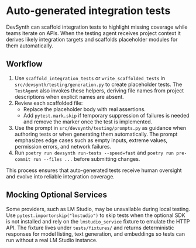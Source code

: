 # Auto-generated integration tests

DevSynth can scaffold integration tests to highlight missing coverage while teams
iterate on APIs. When the testing agent receives project context it derives
likely integration targets and scaffolds placeholder modules for them
automatically.

## Workflow

1. Use `scaffold_integration_tests` or `write_scaffolded_tests` in
   `src/devsynth/testing/generation.py` to create placeholder tests. The
   `TestAgent` also invokes these helpers, deriving file names from project
   descriptions when explicit names are absent.
2. Review each scaffolded file:
   - Replace the placeholder body with real assertions.
   - Add `pytest.mark.skip` if temporary suppression of failures is needed and
     remove the marker once the test is implemented.
3. Use the prompt in `src/devsynth/testing/prompts.py` as guidance when authoring tests or when generating them automatically. The prompt emphasizes edge cases such as empty inputs, extreme values, permission errors, and network failures.
4. Run `poetry run devsynth run-tests --speed=fast` and `poetry run pre-commit run --files ...` before submitting changes.

This process ensures that auto-generated tests receive human oversight and evolve into reliable integration coverage.

## Mocking Optional Services

Some providers, such as LM Studio, may be unavailable during local testing. Use
`pytest.importorskip("lmstudio")` to skip tests when the optional SDK is not
installed and rely on the `lmstudio_service` fixture to emulate the HTTP API. The
fixture lives under `tests/fixtures/` and returns deterministic responses for
model listing, text generation, and embeddings so tests can run without a real
LM Studio instance.
